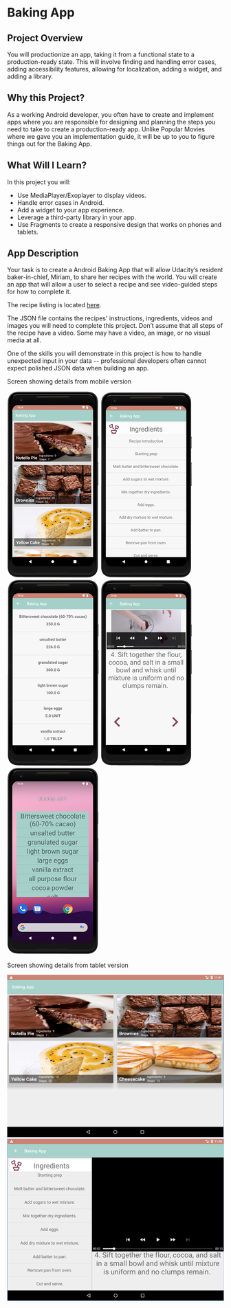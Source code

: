 # Baking App
## Project Overview
You will productionize an app, taking it from a functional state to a production-ready state. This will involve finding and handling error cases, adding accessibility features, allowing for localization, adding a widget, and adding a library.

## Why this Project?
As a working Android developer, you often have to create and implement apps where you are responsible for designing and planning the steps you need to take to create a production-ready app. Unlike Popular Movies where we gave you an implementation guide, it will be up to you to figure things out for the Baking App.

## What Will I Learn?
In this project you will:

- Use MediaPlayer/Exoplayer to display videos.
- Handle error cases in Android.
- Add a widget to your app experience.
- Leverage a third-party library in your app.
- Use Fragments to create a responsive design that works on phones and tablets.

## App Description
Your task is to create a Android Baking App that will allow Udacity’s resident baker-in-chief, Miriam, to share her recipes with the world. You will create an app that will allow a user to select a recipe and see video-guided steps for how to complete it.

The recipe listing is located [here](https://d17h27t6h515a5.cloudfront.net/topher/2017/May/59121517_baking/baking.json).

The JSON file contains the recipes' instructions, ingredients, videos and images you will need to complete this project. Don’t assume that all steps of the recipe have a video. Some may have a video, an image, or no visual media at all.

One of the skills you will demonstrate in this project is how to handle unexpected input in your data -- professional developers often cannot expect polished JSON data when building an app.

Screen showing details from mobile version

![preview image](https://github.com/mtanduong/images/blob/master/baking-app-preview-small.png) ![preview image](https://github.com/mtanduong/images/blob/master/baking-app-preview2-small.png)
![preview image](https://github.com/mtanduong/images/blob/master/baking-app-preview3-small.png) ![preview image](https://github.com/mtanduong/images/blob/master/baking-app-preview4-small.png) ![preview image](https://github.com/mtanduong/images/blob/master/baking-app-preview5-small.png)


Screen showing details from tablet version

![preview image](https://github.com/mtanduong/images/blob/master/baking-app-preview7-small.png)
![preview image](https://github.com/mtanduong/images/blob/master/baking-app-preview6-small.png)